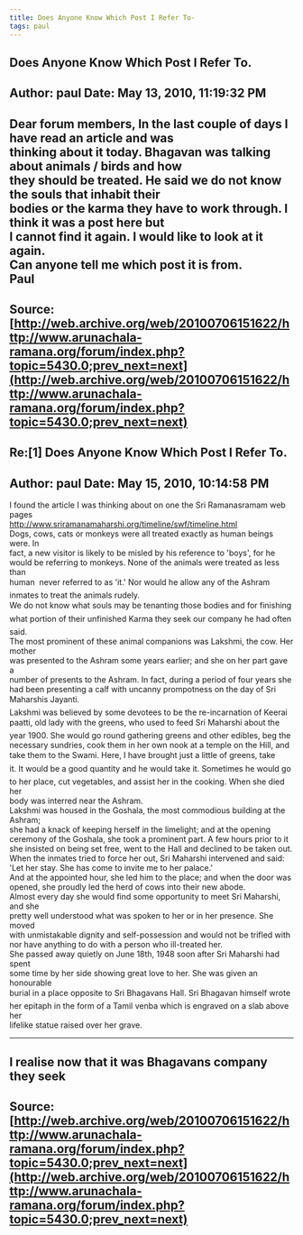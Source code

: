 ```yaml
--- 
title: Does Anyone Know Which Post I Refer To-   
tags: paul  
---  
```

## Does Anyone Know Which Post I Refer To.  
Author: paul                Date: May 13, 2010, 11:19:32 PM  
---  
Dear forum members, In the last couple of days I have read an article and was  
thinking about it today. Bhagavan was talking about animals / birds and how  
they should be treated. He said we do not know the souls that inhabit their  
bodies or the karma they have to work through. I think it was a post here but  
I cannot find it again. I would like to look at it again.   
Can anyone tell me which post it is from.   
Paul
 ---  
Source:[http://web.archive.org/web/20100706151622/http://www.arunachala-ramana.org/forum/index.php?topic=5430.0;prev_next=next](http://web.archive.org/web/20100706151622/http://www.arunachala-ramana.org/forum/index.php?topic=5430.0;prev_next=next)   
---  

## Re:[1] Does Anyone Know Which Post I Refer To.  
Author: paul                Date: May 15, 2010, 10:14:58 PM  
---  
I found the article I was thinking about on one the Sri Ramanasramam web pages   
http://www.sriramanamaharshi.org/timeline/swf/timeline.html   
Dogs, cows, cats or monkeys were all treated exactly as human beings were. In  
fact, a new visitor is likely to be misled by his reference to 'boys', for he  
would be referring to monkeys. None of the animals were treated as less than  
human  never referred to as 'it.' Nor would he allow any of the Ashram  
inmates to treat the animals rudely.   
We do not know what souls may be tenanting those bodies and for finishing  
what portion of their unfinished Karma they seek our company he had often  
said.   
The most prominent of these animal companions was Lakshmi, the cow. Her mother  
was presented to the Ashram some years earlier; and she on her part gave a  
number of presents to the Ashram. In fact, during a period of four years she  
had been presenting a calf with uncanny prompotness on the day of Sri  
Maharshis Jayanti.   
Lakshmi was believed by some devotees to be the re-incarnation of Keerai  
paatti, old lady with the greens, who used to feed Sri Maharshi about the  
year 1900. She would go round gathering greens and other edibles, beg the  
necessary sundries, cook them in her own nook at a temple on the Hill, and  
take them to the Swami. Here, I have brought just a little of greens, take  
it. It would be a good quantity and he would take it. Sometimes he would go  
to her place, cut vegetables, and assist her in the cooking. When she died her  
body was interred near the Ashram.   
Lakshmi was housed in the Goshala, the most commodious building at the Ashram;  
she had a knack of keeping herself in the limelight; and at the opening  
ceremony of the Goshala, she took a prominent part. A few hours prior to it  
she insisted on being set free, went to the Hall and declined to be taken out.   
When the inmates tried to force her out, Sri Maharshi intervened and said: 'Let her stay. She has come to invite me to her palace.'   
And at the appointed hour, she led him to the place; and when the door was  
opened, she proudly led the herd of cows into their new abode.   
Almost every day she would find some opportunity to meet Sri Maharshi, and she  
pretty well understood what was spoken to her or in her presence. She moved  
with unmistakable dignity and self-possession and would not be trifled with  
nor have anything to do with a person who ill-treated her.   
She passed away quietly on June 18th, 1948 soon after Sri Maharshi had spent  
some time by her side showing great love to her. She was given an honourable  
burial in a place opposite to Sri Bhagavans Hall. Sri Bhagavan himself wrote  
her epitaph in the form of a Tamil venba which is engraved on a slab above her  
lifelike statue raised over her grave.   
______________________________________________________________________________________________________________________________________   
I realise now that it was Bhagavans company they seek
 ---  
Source:[http://web.archive.org/web/20100706151622/http://www.arunachala-ramana.org/forum/index.php?topic=5430.0;prev_next=next](http://web.archive.org/web/20100706151622/http://www.arunachala-ramana.org/forum/index.php?topic=5430.0;prev_next=next)   
---  

